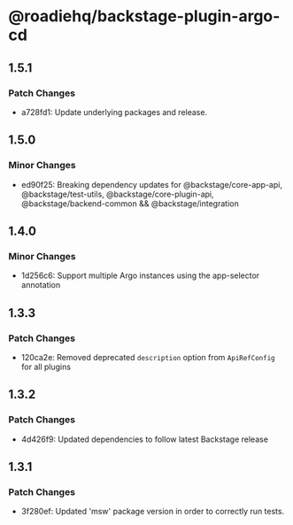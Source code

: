 # @roadiehq/backstage-plugin-argo-cd

## 1.5.1

### Patch Changes

- a728fd1: Update underlying packages and release.

## 1.5.0

### Minor Changes

- ed90f25: Breaking dependency updates for @backstage/core-app-api, @backstage/test-utils, @backstage/core-plugin-api, @backstage/backend-common && @backstage/integration

## 1.4.0

### Minor Changes

- 1d256c6: Support multiple Argo instances using the app-selector annotation

## 1.3.3

### Patch Changes

- 120ca2e: Removed deprecated `description` option from `ApiRefConfig` for all plugins

## 1.3.2

### Patch Changes

- 4d426f9: Updated dependencies to follow latest Backstage release

## 1.3.1

### Patch Changes

- 3f280ef: Updated 'msw' package version in order to correctly run tests.
